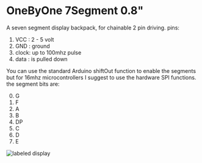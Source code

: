 # OneByOne 7Segment 0.8"
A seven segment display backpack, for chainable 2 pin driving.
pins:

1. VCC  : 2 - 5 volt
2. GND  : ground
3. clock:  up to 100mhz pulse
4. data : is pulled down

You can use the standard Arduino shiftOut function to enable the segments but for 16mhz microcontrollers I suggest to use the hardware SPI functions.
the segment bits are:

 0. G
 1. F
 2. A
 3. B
 4. DP
 5. C
 6. D
 7. E

![labeled display](https://upload.wikimedia.org/wikipedia/commons/e/ed/7_Segment_Display_with_Labeled_Segments.svg)
